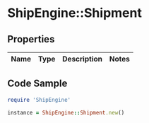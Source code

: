 # ShipEngine::Shipment

## Properties

Name | Type | Description | Notes
------------ | ------------- | ------------- | -------------

## Code Sample

```ruby
require 'ShipEngine'

instance = ShipEngine::Shipment.new()
```



